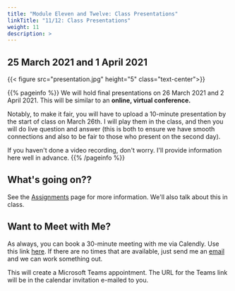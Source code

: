```yaml
---
title: "Module Eleven and Twelve: Class Presentations"
linkTitle: "11/12: Class Presentations"
weight: 11
description: >
---
```

## 25 March 2021 and 1 April 2021

{{< figure src="presentation.jpg" height="5" class="text-center">}}

{{% pageinfo %}}
We will hold final presentations on 26 March 2021 and 2 April 2021. This will be similar to an **online, virtual conference.** 

Notably, to make it fair, you will have to upload a 10-minute presentation by the start of class on March 26th. I will play them in the class, and then you will do live question and answer (this is both to ensure we have smooth connections and also to be fair to those who present on the second day).

If you haven't done a video recording, don't worry. I'll provide information here well in advance.
{{% /pageinfo %}}

## What's going on??

See the [Assignments](/assignments) page for more information. We'll also talk about this in class.

## Want to Meet with Me?

As always, you can book a 30-minute meeting with me via Calendly. Use this link [here](https://calendly.com/i2millig/30min). If there are no times that are available, just send me an [email](mailto:i2millig@uwaterloo.ca) and we can work something out. 

This will create a Microsoft Teams appointment. The URL for the Teams link will be in the calendar invitation e-mailed to you.
